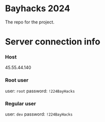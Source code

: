 # Bayhacks 2024

The repo for the project.

# Server connection info

### Host
45.55.44.140

### Root user
user: `root`
password: `!224BayHacks`

### Regular user
user: `dev`
password: `!224BayHacks`